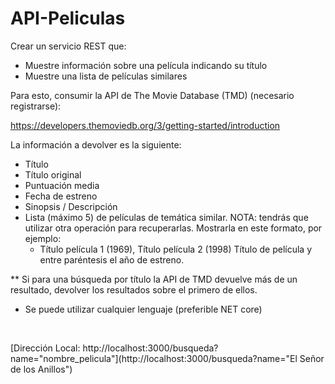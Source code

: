 # API-Peliculas

Crear un servicio REST que:

- Muestre información sobre una película indicando su título
- Muestre una lista de películas similares

Para esto, consumir la API de The Movie Database (TMD) (necesario registrarse):


https://developers.themoviedb.org/3/getting-started/introduction


La información a devolver es la siguiente:

- Título
- Título original
- Puntuación media
- Fecha de estreno
- Sinopsis / Descripción
- Lista (máximo 5) de películas de temática similar. NOTA: tendrás que utilizar otra operación para recuperarlas. Mostrarla en este formato, por ejemplo:
	- Título película 1 (1969), Título película 2 (1998)
	Título de película y entre paréntesis el año de estreno.


** Si para una búsqueda por título la API de TMD devuelve más de un resultado, devolver los resultados sobre el primero de ellos.


- Se puede utilizar cualquier lenguaje (preferible NET core)

<br>


[Dirección Local: http://localhost:3000/busqueda?name="nombre_pelicula"](http://localhost:3000/busqueda?name="El Señor de los Anillos")

